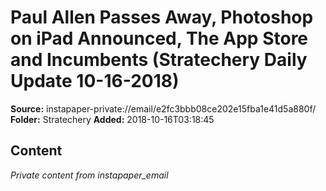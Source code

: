 # Paul Allen Passes Away, Photoshop on iPad Announced, The App Store and Incumbents (Stratechery Daily Update 10-16-2018)

**Source:** instapaper-private://email/e2fc3bbb08ce202e15fba1e41d5a880f/
**Folder:** Stratechery
**Added:** 2018-10-16T03:18:45




## Content
*Private content from instapaper_email*
